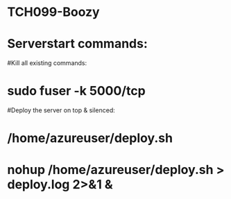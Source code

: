 # TCH099-Boozy
# Serverstart commands:
#Kill all existing commands: 
# sudo fuser -k 5000/tcp 
#Deploy the server on top & silenced: 
# /home/azureuser/deploy.sh
# nohup /home/azureuser/deploy.sh > deploy.log 2>&1 &